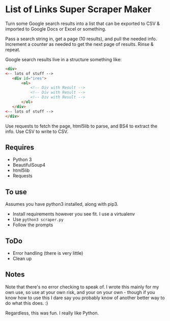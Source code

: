 # List of Links Super Scraper Maker

Turn some Google search results into a list that can be exported to CSV &
imported to Google Docs or Excel or something. 

Pass a search string in, get a page (10 results), and pull the needed info. 
Increment a counter as needed to get the next page of results. Rinse & repeat.
 
 Google search results live in a structure something like:
 
 ```html
<div>
<-- lots of stuff -->
    <div id="ires">
        <ol>
            <!-- Div with Result -->
            <!-- Div with Result -->
            <!-- Div with Result -->
        </ol>
    </div>
<-- lots of stuff -->
</div>
```

Use requests to fetch the page, html5lib to parse, and BS4 to extract the info.
Use CSV to write to CSV.

## Requires
- Python 3
- BeautifulSoup4
- html5lib
- Requests

## To use

Assumes you have python3 installed, along with pip3.

- Install requirements however you see fit. I use a virtualenv
- Use `python3 scraper.py`
- Follow the prompts

## ToDo
- Error handling (there is very little)
- Clean up

## Notes

Note that there's no error checking to speak of. I wrote this mainly for my own use,
 so use at your own risk, and your on your own - though if you know how to use this
 I dare say you probably know of another better way to do what this does. :)
  
  Regardless, this was fun. I really like Python.


